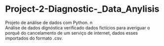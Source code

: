 # Project-2-Diagnostic-_Data_Anylisis
Projeto de análise de dados com Python. n\
Análise de dados dignóstica verificado dados fictícios para averiguar o porquê do cancelamento de um serviço de internet, dados esses importados do formato .csv. 
